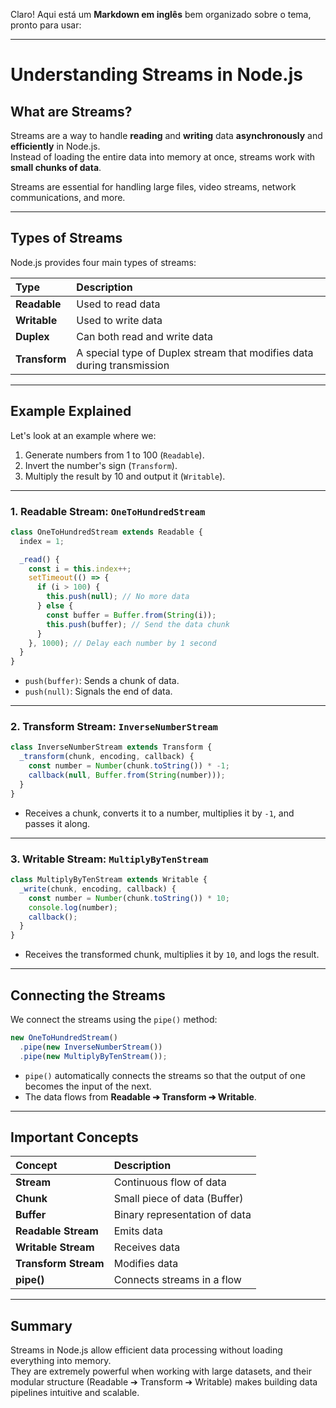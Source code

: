 Claro! Aqui está um **Markdown em inglês** bem organizado sobre o tema, pronto para usar:

---

# Understanding Streams in Node.js

## What are Streams?

Streams are a way to handle **reading** and **writing** data **asynchronously** and **efficiently** in Node.js.  
Instead of loading the entire data into memory at once, streams work with **small chunks of data**.

Streams are essential for handling large files, video streams, network communications, and more.

---

## Types of Streams

Node.js provides four main types of streams:

| Type | Description |
|:-----|:------------|
| **Readable** | Used to read data |
| **Writable** | Used to write data |
| **Duplex** | Can both read and write data |
| **Transform** | A special type of Duplex stream that modifies data during transmission |

---

## Example Explained

Let's look at an example where we:

1. Generate numbers from 1 to 100 (`Readable`).
2. Invert the number's sign (`Transform`).
3. Multiply the result by 10 and output it (`Writable`).

---

### 1. Readable Stream: `OneToHundredStream`

```javascript
class OneToHundredStream extends Readable {
  index = 1;

  _read() {
    const i = this.index++;
    setTimeout(() => {
      if (i > 100) {
        this.push(null); // No more data
      } else {
        const buffer = Buffer.from(String(i));
        this.push(buffer); // Send the data chunk
      }
    }, 1000); // Delay each number by 1 second
  }
}
```

- `push(buffer)`: Sends a chunk of data.
- `push(null)`: Signals the end of data.

---

### 2. Transform Stream: `InverseNumberStream`

```javascript
class InverseNumberStream extends Transform {
  _transform(chunk, encoding, callback) {
    const number = Number(chunk.toString()) * -1;
    callback(null, Buffer.from(String(number)));
  }
}
```

- Receives a chunk, converts it to a number, multiplies it by `-1`, and passes it along.

---

### 3. Writable Stream: `MultiplyByTenStream`

```javascript
class MultiplyByTenStream extends Writable {
  _write(chunk, encoding, callback) {
    const number = Number(chunk.toString()) * 10;
    console.log(number);
    callback();
  }
}
```

- Receives the transformed chunk, multiplies it by `10`, and logs the result.

---

## Connecting the Streams

We connect the streams using the `pipe()` method:

```javascript
new OneToHundredStream()
  .pipe(new InverseNumberStream())
  .pipe(new MultiplyByTenStream());
```

- `pipe()` automatically connects the streams so that the output of one becomes the input of the next.
- The data flows from **Readable ➔ Transform ➔ Writable**.

---

## Important Concepts

| Concept | Description |
|:--------|:------------|
| **Stream** | Continuous flow of data |
| **Chunk** | Small piece of data (Buffer) |
| **Buffer** | Binary representation of data |
| **Readable Stream** | Emits data |
| **Writable Stream** | Receives data |
| **Transform Stream** | Modifies data |
| **pipe()** | Connects streams in a flow |

---

## Summary

Streams in Node.js allow efficient data processing without loading everything into memory.  
They are extremely powerful when working with large datasets, and their modular structure (Readable ➔ Transform ➔ Writable) makes building data pipelines intuitive and scalable.

